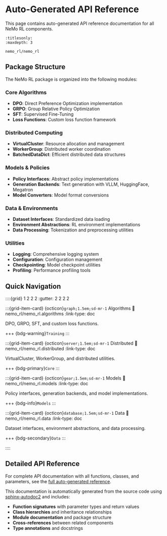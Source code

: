 # Auto-Generated API Reference

This page contains auto-generated API reference documentation for all NeMo RL components.

```{toctree}
:titlesonly:
:maxdepth: 3

nemo_rl/nemo_rl
```

## Package Structure

The NeMo RL package is organized into the following modules:

### Core Algorithms
- **DPO**: Direct Preference Optimization implementation
- **GRPO**: Group Relative Policy Optimization  
- **SFT**: Supervised Fine-Tuning
- **Loss Functions**: Custom loss function framework

### Distributed Computing
- **VirtualCluster**: Resource allocation and management
- **WorkerGroup**: Distributed worker coordination
- **BatchedDataDict**: Efficient distributed data structures

### Models & Policies
- **Policy Interfaces**: Abstract policy implementations
- **Generation Backends**: Text generation with VLLM, HuggingFace, Megatron
- **Model Converters**: Model format conversions

### Data & Environments
- **Dataset Interfaces**: Standardized data loading
- **Environment Abstractions**: RL environment implementations
- **Data Processing**: Tokenization and preprocessing utilities

### Utilities
- **Logging**: Comprehensive logging system
- **Configuration**: Configuration management
- **Checkpointing**: Model checkpoint utilities
- **Profiling**: Performance profiling tools

## Quick Navigation

::::{grid} 1 2 2 2
:gutter: 2 2 2 2

:::{grid-item-card} {octicon}`graph;1.5em;sd-mr-1` Algorithms
:link: nemo_rl/nemo_rl.algorithms
:link-type: doc

DPO, GRPO, SFT, and custom loss functions.

+++
{bdg-warning}`Training`
:::

:::{grid-item-card} {octicon}`server;1.5em;sd-mr-1` Distributed
:link: nemo_rl/nemo_rl.distributed
:link-type: doc

VirtualCluster, WorkerGroup, and distributed utilities.

+++
{bdg-primary}`Core`
:::

:::{grid-item-card} {octicon}`gear;1.5em;sd-mr-1` Models
:link: nemo_rl/nemo_rl.models
:link-type: doc

Policy interfaces, generation backends, and model implementations.

+++
{bdg-info}`Models`
:::

:::{grid-item-card} {octicon}`database;1.5em;sd-mr-1` Data
:link: nemo_rl/nemo_rl.data
:link-type: doc

Dataset interfaces, environment abstractions, and data processing.

+++
{bdg-secondary}`Data`
:::

::::

## Detailed API Reference

For complete API documentation with all functions, classes, and parameters, see the [full auto-generated reference](nemo_rl/nemo_rl).

This documentation is automatically generated from the source code using [sphinx-autodoc2](https://github.com/chrisjsewell/sphinx-autodoc2) and includes:

- **Function signatures** with parameter types and return values
- **Class hierarchies** and inheritance relationships  
- **Module documentation** and package structure
- **Cross-references** between related components
- **Type annotations** and docstrings 